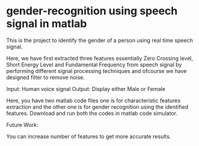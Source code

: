 # gender-recognition using speech signal in matlab

This is the project to identify the gender of a person using real time speech signal.

Here, we have first extracted three features essentially Zero Crossing level, Short Energy Level and Fundamental Frequency from speech signal by performing different signal processing techniques and ofcourse we have designed filter to remove noise.

Input: Human voice signal 
Output: Display either Male or Female

Here, you have two matlab code files one is for characteristic features extraction and the other one is for gender recognition using the identified features. Download and run both the codes in matlab code simulator.

Future Work:

You can increase number of features to get more accurate results.



